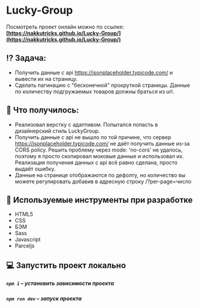 # Lucky-Group

Посмотреть проект онлайн можно по ссылке: **[https://nakkutricks.github.io/Lucky-Group/](https://nakkutricks.github.io/Lucky-Group/)**

## ⁉️ Задача:
- Получить данные с api https://jsonplaceholder.typicode.com/ и вывести их на страницу.
- Сделать пагинацию с "бесконечной" прокруткой страницы. Данные по количеству подгружаемых товаров должны браться из url.

## 📃 Что получилось:
- Реализовал верстку с адаптивом. Попытался попасть в дизайнерский стиль LuckyGroup.
- Получить данные с api не вышло по той причине, что сервер https://jsonplaceholder.typicode.com/ не даёт получить данные из-за CORS policy. Решить проблему через mode: 'no-cors' не удалось, поэтому я просто скопировал моковые данные и использовал их. Реализация получения данных с api всё равно сделана, просто выдаёт ошибку.
- Данные на странице отображаются по дефолту, но количество вы можете регулировать добавив в адресную строку /?per-page=число

## 🧰 Используемые инструменты при разработке

- HTML5
- CSS
- БЭМ
- Sass
- Javascript
- Parceljs

## 💻 Запустить проект локально

##### `npm i` – установить зависимости проекта

##### `npm run dev` – запуск проекта

